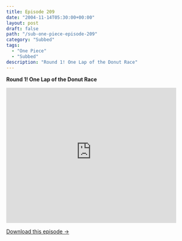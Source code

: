 ```yaml
---
title: Episode 209
date: "2004-11-14T05:30:00+00:00"
layout: post
draft: false
path: "/sub-one-piece-episode-209"
category: "Subbed"
tags:
  - "One Piece"
  - "Subbed"
description: "Round 1! One Lap of the Donut Race"
---
```


**Round 1! One Lap of the Donut Race**

<iframe width="640" height="360" src="https://www.rapidvideo.com/e/FXQGRDAX2K" frameborder="0" marginwidth=0 marginheight=0 scrolling=no allowfullscreen style="max-width:90%;"></iframe>

<a href="http://ouo.io/qs/eCodkFEQ?s=https://www.rapidvideo.com/d/FXQGRDAX2K" class="styled_a">Download this episode →</a>

